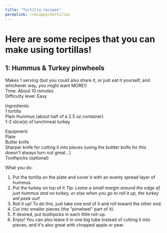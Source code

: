 ```yaml
---
title: "Tortilla recipes"
permalink: /recipes/tortillas
---
```


# Here are some recipes that you can make using tortillas!

## 1: Hummus & Turkey pinwheels  
Makes 1 serving (but you could also share it, or just eat it yourself, and whichever way, you might want MORE!)   
Time: About 10 minutes  
Difficulty level: Easy  

Ingredients:  
1 tortilla  
Plain Hummus (about half of a 2.5 oz container)  
1-2 slice(s) of lunchmeat turkey

Equipment:  
Plate  
Butter knife  
Sharper knife for cutting it into pieces (using the buttter knife for this doesn't always turn out great...)  
Toothpicks (optional)  

What you do:  
1. Put the tortilla on the plate and cover it with an evenly spread layer of hummus.  
2. Put the turkey on top of it <em> Tip: Leave a small margin around the edge of just hummus and no turkey, or else when you go to roll it up, the turkey will peek out! </em>  
3. Roll it up! To do this, just take one end of it and roll toward the other end.  
4. Cut into smaller pieces (the "pinwheel" part of it).   
5. If desired, put toothpicks in each little roll-up.  
6. Enjoy! You can also leave it in one big tube instead of cutting it into pieces, and it's also great with chopped apple or pear.  
